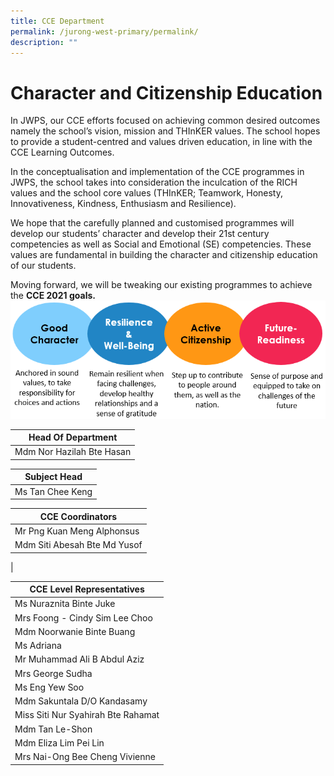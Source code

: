 ```yaml
---
title: CCE Department
permalink: /jurong-west-primary/permalink/
description: ""
---
```

# Character and Citizenship Education

In JWPS, our CCE efforts focused on achieving common desired outcomes namely the school’s vision, mission and THInKER values. The school hopes to provide a student-centred and values driven education, in line with the CCE Learning Outcomes.

In the conceptualisation and implementation of the CCE programmes in JWPS, the school takes into consideration the inculcation of the RICH values and the school core values (THInKER; Teamwork, Honesty, Innovativeness, Kindness, Enthusiasm and Resilience).

We hope that the carefully planned and customised programmes will develop our students’ character and develop their 21st century competencies as well as Social and Emotional (SE) competencies. These values are fundamental in building the character and citizenship education of our students. 

Moving forward, we will be tweaking our existing programmes to achieve the **CCE 2021 goals.**
![CCE](/images/CCE%20Front.png)


| Head Of Department |
| --- |
| Mdm Nor Hazilah Bte Hasan |

  

| Subject Head |
| --- |
| Ms Tan Chee Keng |

  

| CCE Coordinators  |
| --- |
| Mr Png Kuan Meng Alphonsus
 | Mdm Siti Abesah Bte Md Yusof 
 |

 | CCE Level Representatives   |
| --- |
| Ms Nuraznita Binte Juke
| Mrs Foong - Cindy Sim Lee Choo  
| Mdm Noorwanie Binte Buang 
| Ms Adriana
| Mr Muhammad Ali B Abdul Aziz
| Mrs George Sudha
| Ms Eng Yew Soo
| Mdm Sakuntala D/O Kandasamy  
| Miss Siti Nur Syahirah Bte Rahamat  
| Mdm Tan Le-Shon
| Mdm Eliza Lim Pei Lin
| Mrs Nai-Ong Bee Cheng Vivienne
